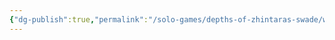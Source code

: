 ```yaml
---
{"dg-publish":true,"permalink":"/solo-games/depths-of-zhintaras-swade/world/megadungeon/e1-scarlet-tomb/e1-map-excalidraw/","tags":["excalidraw"]}
---
```

<style> .container {font-family: sans-serif; text-align: center;} .button-wrapper button {z-index: 1;height: 40px; width: 100px; margin: 10px;padding: 5px;} .excalidraw .App-menu_top .buttonList { display: flex;} .excalidraw-wrapper { height: 800px; margin: 50px; position: relative;} :root[dir="ltr"] .excalidraw .layer-ui__wrapper .zen-mode-transition.App-menu_bottom--transition-left {transform: none;} </style><script src="https://cdn.jsdelivr.net/npm/react@17/umd/react.production.min.js"></script><script src="https://cdn.jsdelivr.net/npm/react-dom@17/umd/react-dom.production.min.js"></script><script type="text/javascript" src="https://cdn.jsdelivr.net/npm/@excalidraw/excalidraw@0/dist/excalidraw.production.min.js"></script><div id="E1_Mapexcalidraw.md"></div><script>(function(){const InitialData={"type":"excalidraw","version":2,"source":"https://github.com/zsviczian/obsidian-excalidraw-plugin/releases/tag/2.1.0","elements":[{"type":"image","version":973,"versionNonce":854747869,"isDeleted":false,"id":"lDoOt2R-gfWzJXNYsvh-X","fillStyle":"solid","strokeWidth":2,"strokeStyle":"solid","roughness":1,"opacity":100,"angle":0,"x":634.8529815095642,"y":-1841.8509195670188,"strokeColor":"transparent","backgroundColor":"transparent","width":1237.0877497827976,"height":1198.5589225589226,"seed":1644247606,"groupIds":[],"frameId":null,"roundness":null,"boundElements":[],"updated":1711943088513,"link":null,"locked":true,"status":"pending","fileId":"afad2d98ad16ddbccf5e25e7da29df0f7f151937","scale":[1,1]},{"type":"image","version":779,"versionNonce":2078539123,"isDeleted":false,"id":"RFyEUCF4w0kPYhdtDAdi5","fillStyle":"solid","strokeWidth":2,"strokeStyle":"solid","roughness":1,"opacity":100,"angle":0,"x":-602.2347684520029,"y":-1841.8509203670442,"strokeColor":"transparent","backgroundColor":"transparent","width":1237.0877497827976,"height":1198.5589225589226,"seed":1684638198,"groupIds":[],"frameId":null,"roundness":null,"boundElements":[],"updated":1711943088513,"link":null,"locked":true,"status":"pending","fileId":"afad2d98ad16ddbccf5e25e7da29df0f7f151937","scale":[1,1]},{"type":"image","version":534,"versionNonce":578488125,"isDeleted":false,"id":"CT6BOmfz-d92wquY8jUed","fillStyle":"solid","strokeWidth":2,"strokeStyle":"solid","roughness":1,"opacity":100,"angle":0,"x":-602.2347680000001,"y":-642.8088730000002,"strokeColor":"transparent","backgroundColor":"transparent","width":1237.0877497827976,"height":1198.5589225589226,"seed":1298882949,"groupIds":[],"frameId":null,"roundness":null,"boundElements":[],"updated":1711943088513,"link":null,"locked":true,"status":"pending","fileId":"afad2d98ad16ddbccf5e25e7da29df0f7f151937","scale":[1,1]},{"type":"image","version":1199,"versionNonce":470406931,"isDeleted":false,"id":"UQ4PRVCkyo1gFC3IG-Mn7","fillStyle":"solid","strokeWidth":2,"strokeStyle":"solid","roughness":1,"opacity":100,"angle":0,"x":634.8529814173131,"y":-642.8088722239428,"strokeColor":"transparent","backgroundColor":"transparent","width":1237.0877497827976,"height":1198.5589225589226,"seed":1906172330,"groupIds":[],"frameId":null,"roundness":null,"boundElements":[],"updated":1711943088513,"link":null,"locked":true,"status":"pending","fileId":"afad2d98ad16ddbccf5e25e7da29df0f7f151937","scale":[1,1]},{"type":"text","version":273,"versionNonce":1668355997,"isDeleted":false,"id":"Pmnu0tib","fillStyle":"solid","strokeWidth":4,"strokeStyle":"solid","roughness":1,"opacity":100,"angle":0,"x":-560,"y":-1320,"strokeColor":"#e03131","backgroundColor":"transparent","width":741.181640625,"height":101.20064502731604,"seed":1051618548,"groupIds":[],"frameId":null,"roundness":null,"boundElements":[],"updated":1711943088513,"link":null,"locked":false,"fontSize":84.33387085609671,"fontFamily":3,"text":"E1 Scarlet Tomb","rawText":"E1 Scarlet Tomb","textAlign":"left","verticalAlign":"top","containerId":null,"originalText":"E1 Scarlet Tomb","lineHeight":1.2},{"type":"line","version":459,"versionNonce":428047539,"isDeleted":false,"id":"UKXWd5Lx-O6D9ZSkCj_LS","fillStyle":"solid","strokeWidth":4,"strokeStyle":"solid","roughness":1,"opacity":100,"angle":0,"x":1642.604774200758,"y":-1018.3992081298213,"strokeColor":"#1e1e1e","backgroundColor":"transparent","width":223.75,"height":1.25,"seed":1134257988,"groupIds":["I6DlrxvM8tlCm-aPce8zC"],"frameId":null,"roundness":{"type":2},"boundElements":[],"updated":1711943088513,"link":null,"locked":false,"startBinding":null,"endBinding":null,"lastCommittedPoint":null,"startArrowhead":null,"endArrowhead":null,"points":[[0,0],[223.75,1.25]]},{"type":"line","version":478,"versionNonce":1342577661,"isDeleted":false,"id":"7M0CA9f4hKgprlmt0c9b0","fillStyle":"solid","strokeWidth":4,"strokeStyle":"solid","roughness":1,"opacity":100,"angle":0,"x":1640.6270950362086,"y":-984.7201600908114,"strokeColor":"#1e1e1e","backgroundColor":"transparent","width":223.75,"height":1.25,"seed":230022852,"groupIds":["I6DlrxvM8tlCm-aPce8zC"],"frameId":null,"roundness":{"type":2},"boundElements":[],"updated":1711943088513,"link":null,"locked":false,"startBinding":null,"endBinding":null,"lastCommittedPoint":null,"startArrowhead":null,"endArrowhead":null,"points":[[0,0],[223.75,1.25]]},{"type":"rectangle","version":51,"versionNonce":804744787,"isDeleted":false,"id":"OMDeUYyL53myXWUMVWfsV","fillStyle":"solid","strokeWidth":4,"strokeStyle":"solid","roughness":1,"opacity":100,"angle":0,"x":1348,"y":-1127,"strokeColor":"#1e1e1e","backgroundColor":"transparent","width":299.99999999999994,"height":220,"seed":2126116732,"groupIds":[],"frameId":null,"roundness":null,"boundElements":[],"updated":1711943088513,"link":null,"locked":false},{"type":"rectangle","version":248,"versionNonce":3904605,"isDeleted":false,"id":"HEYj618d0LtMJTs8hhak8","fillStyle":"solid","strokeWidth":4,"strokeStyle":"dotted","roughness":1,"opacity":100,"angle":0,"x":1342,"y":-1022,"strokeColor":"#1e1e1e","backgroundColor":"#ced4da","width":9.848971178257386,"height":48.01373449400461,"seed":1860333820,"groupIds":[],"frameId":null,"roundness":{"type":3},"boundElements":[],"updated":1711943088513,"link":null,"locked":false},{"type":"rectangle","version":257,"versionNonce":1648110579,"isDeleted":false,"id":"zLJPMTryGteb1XrBChNcD","fillStyle":"solid","strokeWidth":4,"strokeStyle":"dotted","roughness":1,"opacity":100,"angle":4.736679364884257,"x":1473,"y":-1150,"strokeColor":"#1e1e1e","backgroundColor":"#ced4da","width":9.848971178257386,"height":48.01373449400461,"seed":1954844924,"groupIds":[],"frameId":null,"roundness":{"type":3},"boundElements":[],"updated":1711943088513,"link":null,"locked":false},{"type":"rectangle","version":268,"versionNonce":266535101,"isDeleted":false,"id":"2la426DVbOb7e1XTbGUAg","fillStyle":"solid","strokeWidth":4,"strokeStyle":"dotted","roughness":1,"opacity":100,"angle":0,"x":1643,"y":-1023.9999999999999,"strokeColor":"#1e1e1e","backgroundColor":"#ced4da","width":9.848971178257386,"height":48.01373449400461,"seed":1988830532,"groupIds":[],"frameId":null,"roundness":{"type":3},"boundElements":[],"updated":1711943088513,"link":null,"locked":false},{"type":"text","version":15,"versionNonce":1976733917,"isDeleted":false,"id":"N5yS1ICF","fillStyle":"solid","strokeWidth":4,"strokeStyle":"dotted","roughness":1,"opacity":100,"angle":0,"x":1795.7053027100014,"y":-1049.8332632988563,"strokeColor":"#1e1e1e","backgroundColor":"transparent","width":77.57994079589844,"height":25,"seed":1680393796,"groupIds":[],"frameId":null,"roundness":null,"boundElements":[],"updated":1711943131290,"link":"[[F1 Key#8]]","locked":false,"fontSize":20,"fontFamily":1,"text":"To F1-8","rawText":"To F1-8","textAlign":"left","verticalAlign":"top","containerId":null,"originalText":"To F1-8","lineHeight":1.25},{"type":"text","version":32,"versionNonce":411392435,"isDeleted":false,"id":"SO9i244U","fillStyle":"solid","strokeWidth":4,"strokeStyle":"dotted","roughness":1,"opacity":100,"angle":0,"x":1480,"y":-1040,"strokeColor":"#1e1e1e","backgroundColor":"transparent","width":8.419967651367188,"height":38.8376430511958,"seed":2094111044,"groupIds":[],"frameId":null,"roundness":null,"boundElements":[],"updated":1711943107716,"link":"[[E1 Key#1]]","locked":false,"fontSize":31.07011444095664,"fontFamily":1,"text":"1","rawText":"1","textAlign":"left","verticalAlign":"top","containerId":null,"originalText":"1","lineHeight":1.25}],"appState":{"theme":"light","viewBackgroundColor":"#ffffff","currentItemStrokeColor":"#1e1e1e","currentItemBackgroundColor":"transparent","currentItemFillStyle":"solid","currentItemStrokeWidth":4,"currentItemStrokeStyle":"dotted","currentItemRoughness":1,"currentItemOpacity":100,"currentItemFontFamily":1,"currentItemFontSize":20,"currentItemTextAlign":"left","currentItemStartArrowhead":null,"currentItemEndArrowhead":"arrow","scrollX":-841.2251707305905,"scrollY":2303.901103508891,"zoom":{"value":0.6078363346684685},"currentItemRoundness":"sharp","gridSize":20,"gridColor":{"Bold":"#C9C9C9FF","Regular":"#EDEDEDFF"},"currentStrokeOptions":null,"previousGridSize":null,"frameRendering":{"enabled":true,"clip":true,"name":true,"outline":true}},"files":{}};InitialData.scrollToContent=true;App=()=>{const e=React.useRef(null),t=React.useRef(null),[n,i]=React.useState({width:void 0,height:void 0});return React.useEffect(()=>{i({width:t.current.getBoundingClientRect().width,height:t.current.getBoundingClientRect().height});const e=()=>{i({width:t.current.getBoundingClientRect().width,height:t.current.getBoundingClientRect().height})};return window.addEventListener("resize",e),()=>window.removeEventListener("resize",e)},[t]),React.createElement(React.Fragment,null,React.createElement("div",{className:"excalidraw-wrapper",ref:t},React.createElement(ExcalidrawLib.Excalidraw,{ref:e,width:n.width,height:n.height,initialData:InitialData,viewModeEnabled:!0,zenModeEnabled:!0,gridModeEnabled:!1})))},excalidrawWrapper=document.getElementById("E1_Mapexcalidraw.md");ReactDOM.render(React.createElement(App),excalidrawWrapper);})();</script>